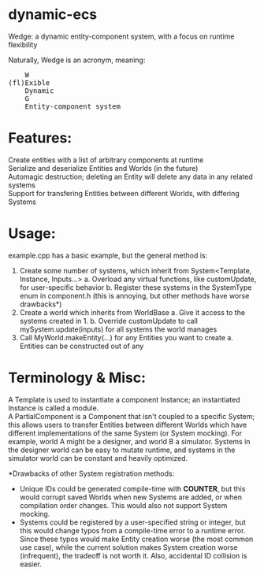 # dynamic-ecs
Wedge: a dynamic entity-component system, with a focus on runtime flexibility

Naturally, Wedge is an acronym, meaning:

<pre>
    W  
(fl)Exible  
    Dynamic  
    G  
    Entity-component system  
</pre>

# Features:

Create entities with a list of arbitrary components at runtime  
Serialize and deserialize Entities and Worlds (in the future)  
Automagic destruction; deleting an Entity will delete any data in any related systems  
Support for transfering Entities between different Worlds, with differing Systems

# Usage:

example.cpp has a basic example, but the general method is:  
1. Create some number of systems, which inherit from System<Template, Instance, Inputs...>
  a. Overload any virtual functions, like customUpdate, for user-specific behavior
  b. Register these systems in the SystemType enum in component.h (this is annoying, but other methods have worse drawbacks*)
2. Create a world which inherits from WorldBase
  a. Give it access to the systems created in 1.
  b. Override customUpdate to call mySystem.update(inputs) for all systems the world manages
3. Call MyWorld.makeEntity(...) for any Entities you want to create
  a. Entities can be constructed out of any 

# Terminology & Misc:
A Template is used to instantiate a component Instance; an instantiated Instance is called a module.  
A PartialComponent is a Component that isn't coupled to a specific System; this allows users to transfer Entities between different Worlds
which have different implementations of the same System (or System mocking). For example, world A might be a designer, and world B a simulator.
Systems in the designer world can be easy to mutate runtime, and systems in the simulator world can be constant and heavily optimized.  

*Drawbacks of other System registration methods:
  - Unique IDs could be generated compile-time with __COUNTER__, but this would corrupt saved Worlds when new Systems are added, or 
when compilation order changes. This would also not support System mocking.
  - Systems could be registered by a user-specified string or integer, but this would change typos from a compile-time error to a runtime error.
Since these typos would make Entity creation worse (the most common use case), while the current solution makes System creation worse 
(infrequent), the tradeoff is not worth it. Also, accidental ID collision is easier.
